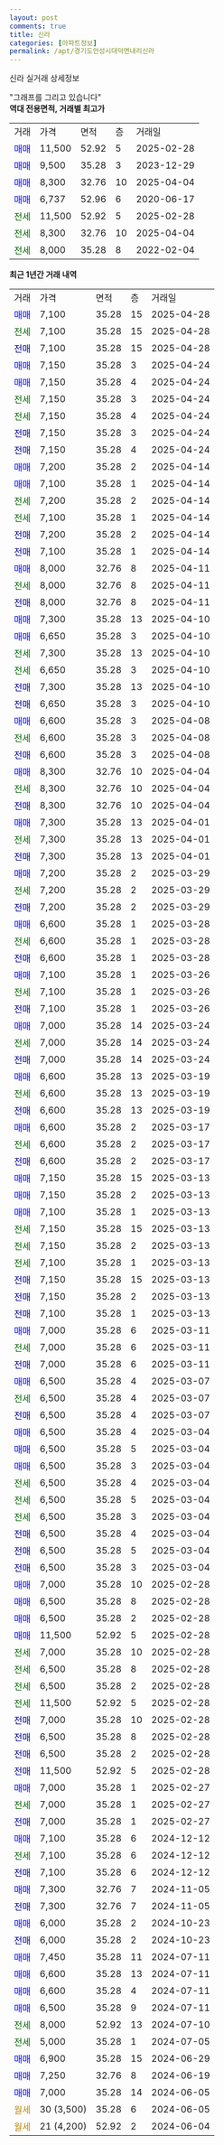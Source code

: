 ```yaml
---
layout: post
comments: true
title: 신라
categories: [아파트정보]
permalink: /apt/경기도안성시대덕면내리신라
---
```


신라 실거래 상세정보

<script type="text/javascript">
  google.charts.load('current', {'packages':['line', 'corechart']});
  google.charts.setOnLoadCallback(drawChart);

  function drawChart() {
    var data = new google.visualization.DataTable();
    data.addColumn('date', '거래일');
    data.addColumn('number', "매매");
    data.addColumn('number', "전세");
    data.addColumn('number', "전매");

    data.addRows([[new Date(Date.parse("2025-04-28")), 7100, null, null], [new Date(Date.parse("2025-04-28")), null, 7100, null], [new Date(Date.parse("2025-04-28")), null, null, 7100], [new Date(Date.parse("2025-04-24")), 7150, null, null], [new Date(Date.parse("2025-04-24")), 7150, null, null], [new Date(Date.parse("2025-04-24")), null, 7150, null], [new Date(Date.parse("2025-04-24")), null, 7150, null], [new Date(Date.parse("2025-04-24")), null, null, 7150], [new Date(Date.parse("2025-04-24")), null, null, 7150], [new Date(Date.parse("2025-04-14")), 7200, null, null], [new Date(Date.parse("2025-04-14")), 7100, null, null], [new Date(Date.parse("2025-04-14")), null, 7200, null], [new Date(Date.parse("2025-04-14")), null, 7100, null], [new Date(Date.parse("2025-04-14")), null, null, 7200], [new Date(Date.parse("2025-04-14")), null, null, 7100], [new Date(Date.parse("2025-04-11")), 8000, null, null], [new Date(Date.parse("2025-04-11")), null, 8000, null], [new Date(Date.parse("2025-04-11")), null, null, 8000], [new Date(Date.parse("2025-04-10")), 7300, null, null], [new Date(Date.parse("2025-04-10")), 6650, null, null], [new Date(Date.parse("2025-04-10")), null, 7300, null], [new Date(Date.parse("2025-04-10")), null, 6650, null], [new Date(Date.parse("2025-04-10")), null, null, 7300], [new Date(Date.parse("2025-04-10")), null, null, 6650], [new Date(Date.parse("2025-04-08")), 6600, null, null], [new Date(Date.parse("2025-04-08")), null, 6600, null], [new Date(Date.parse("2025-04-08")), null, null, 6600], [new Date(Date.parse("2025-04-04")), 8300, null, null], [new Date(Date.parse("2025-04-04")), null, 8300, null], [new Date(Date.parse("2025-04-04")), null, null, 8300], [new Date(Date.parse("2025-04-01")), 7300, null, null], [new Date(Date.parse("2025-04-01")), null, 7300, null], [new Date(Date.parse("2025-04-01")), null, null, 7300], [new Date(Date.parse("2025-03-29")), 7200, null, null], [new Date(Date.parse("2025-03-29")), null, 7200, null], [new Date(Date.parse("2025-03-29")), null, null, 7200], [new Date(Date.parse("2025-03-28")), 6600, null, null], [new Date(Date.parse("2025-03-28")), null, 6600, null], [new Date(Date.parse("2025-03-28")), null, null, 6600], [new Date(Date.parse("2025-03-26")), 7100, null, null], [new Date(Date.parse("2025-03-26")), null, 7100, null], [new Date(Date.parse("2025-03-26")), null, null, 7100], [new Date(Date.parse("2025-03-24")), 7000, null, null], [new Date(Date.parse("2025-03-24")), null, 7000, null], [new Date(Date.parse("2025-03-24")), null, null, 7000], [new Date(Date.parse("2025-03-19")), 6600, null, null], [new Date(Date.parse("2025-03-19")), null, 6600, null], [new Date(Date.parse("2025-03-19")), null, null, 6600], [new Date(Date.parse("2025-03-17")), 6600, null, null], [new Date(Date.parse("2025-03-17")), null, 6600, null], [new Date(Date.parse("2025-03-17")), null, null, 6600], [new Date(Date.parse("2025-03-13")), 7150, null, null], [new Date(Date.parse("2025-03-13")), 7150, null, null], [new Date(Date.parse("2025-03-13")), 7100, null, null], [new Date(Date.parse("2025-03-13")), null, 7150, null], [new Date(Date.parse("2025-03-13")), null, 7150, null], [new Date(Date.parse("2025-03-13")), null, 7100, null], [new Date(Date.parse("2025-03-13")), null, null, 7150], [new Date(Date.parse("2025-03-13")), null, null, 7150], [new Date(Date.parse("2025-03-13")), null, null, 7100], [new Date(Date.parse("2025-03-11")), 7000, null, null], [new Date(Date.parse("2025-03-11")), null, 7000, null], [new Date(Date.parse("2025-03-11")), null, null, 7000], [new Date(Date.parse("2025-03-07")), 6500, null, null], [new Date(Date.parse("2025-03-07")), null, 6500, null], [new Date(Date.parse("2025-03-07")), null, null, 6500], [new Date(Date.parse("2025-03-04")), 6500, null, null], [new Date(Date.parse("2025-03-04")), 6500, null, null], [new Date(Date.parse("2025-03-04")), 6500, null, null], [new Date(Date.parse("2025-03-04")), null, 6500, null], [new Date(Date.parse("2025-03-04")), null, 6500, null], [new Date(Date.parse("2025-03-04")), null, 6500, null], [new Date(Date.parse("2025-03-04")), null, null, 6500], [new Date(Date.parse("2025-03-04")), null, null, 6500], [new Date(Date.parse("2025-03-04")), null, null, 6500], [new Date(Date.parse("2025-02-28")), 7000, null, null], [new Date(Date.parse("2025-02-28")), 6500, null, null], [new Date(Date.parse("2025-02-28")), 6500, null, null], [new Date(Date.parse("2025-02-28")), 11500, null, null], [new Date(Date.parse("2025-02-28")), null, 7000, null], [new Date(Date.parse("2025-02-28")), null, 6500, null], [new Date(Date.parse("2025-02-28")), null, 6500, null], [new Date(Date.parse("2025-02-28")), null, 11500, null], [new Date(Date.parse("2025-02-28")), null, null, 7000], [new Date(Date.parse("2025-02-28")), null, null, 6500], [new Date(Date.parse("2025-02-28")), null, null, 6500], [new Date(Date.parse("2025-02-28")), null, null, 11500], [new Date(Date.parse("2025-02-27")), 7000, null, null], [new Date(Date.parse("2025-02-27")), null, 7000, null], [new Date(Date.parse("2025-02-27")), null, null, 7000], [new Date(Date.parse("2024-12-12")), 7100, null, null], [new Date(Date.parse("2024-12-12")), null, 7100, null], [new Date(Date.parse("2024-12-12")), null, null, 7100], [new Date(Date.parse("2024-11-05")), 7300, null, null], [new Date(Date.parse("2024-11-05")), null, null, 7300], [new Date(Date.parse("2024-10-23")), 6000, null, null], [new Date(Date.parse("2024-10-23")), null, null, 6000], [new Date(Date.parse("2024-07-11")), 7450, null, null], [new Date(Date.parse("2024-07-11")), 6600, null, null], [new Date(Date.parse("2024-07-11")), 6600, null, null], [new Date(Date.parse("2024-07-11")), 6500, null, null], [new Date(Date.parse("2024-07-10")), null, 8000, null], [new Date(Date.parse("2024-07-05")), null, 5000, null], [new Date(Date.parse("2024-06-29")), 6900, null, null], [new Date(Date.parse("2024-06-19")), 7250, null, null], [new Date(Date.parse("2024-06-05")), 7000, null, null], [new Date(Date.parse("2024-06-05")), null, null, null], [new Date(Date.parse("2024-06-04")), null, null, null]]);

    var options = {
      hAxis: {
        format: 'yyyy/MM/dd'
      },    
      lineWidth: 0,
      pointsVisible: true,    
      title: '최근 1년간 유형별 실거래가 분포',
      legend: { position: 'bottom' }
    };

    var formatter = new google.visualization.NumberFormat({pattern:'###,###'} );
    formatter.format(data, 1);
    formatter.format(data, 2);
    
    setTimeout(function() {
        var chart = new google.visualization.LineChart(document.getElementById('columnchart_material'));
        chart.draw(data, (options));
        document.getElementById('loading').style.display = 'none';
    }, 200);
  }
</script>


<div id="loading" style="z-index:20; display: block; margin-left: 0px">"그래프를 그리고 있습니다"</div>
<div id="columnchart_material" style="width: 95%; margin-left: 0px; display: block"></div>
<!-- contents start -->
<b>역대 전용면적, 거래별 최고가</b>
<table class="sortable">
    <tr>
      <td>거래</td>
      <td>가격</td>
      <td>면적</td>
      <td>층</td>
      <td>거래일</td>
    </tr>
        <tr>
          <td><a style="color: blue">매매</a></td>
          <td>11,500</td>
          <td>52.92</td>
          <td>5</td>
          <td>2025-02-28</td>
        </tr>            <tr>
          <td><a style="color: blue">매매</a></td>
          <td>9,500</td>
          <td>35.28</td>
          <td>3</td>
          <td>2023-12-29</td>
        </tr>            <tr>
          <td><a style="color: blue">매매</a></td>
          <td>8,300</td>
          <td>32.76</td>
          <td>10</td>
          <td>2025-04-04</td>
        </tr>            <tr>
          <td><a style="color: blue">매매</a></td>
          <td>6,737</td>
          <td>52.96</td>
          <td>6</td>
          <td>2020-06-17</td>
        </tr>        
        <tr>
              <td><a style="color: darkgreen">전세</a></td>
              <td>11,500</td>
              <td>52.92</td>
              <td>5</td>
              <td>2025-02-28</td>
            </tr>            <tr>
              <td><a style="color: darkgreen">전세</a></td>
              <td>8,300</td>
              <td>32.76</td>
              <td>10</td>
              <td>2025-04-04</td>
            </tr>            <tr>
              <td><a style="color: darkgreen">전세</a></td>
              <td>8,000</td>
              <td>35.28</td>
              <td>8</td>
              <td>2022-02-04</td>
            </tr>        
    
</table>

<b>최근 1년간 거래 내역</b>

<table class="sortable">
    <tr>
      <td>거래</td>
      <td>가격</td>
      <td>면적</td>
      <td>층</td>
      <td>거래일</td>
    </tr>
    <tr>
      <td><a style="color: blue">매매</a></td>
      <td>7,100</td>
      <td>35.28</td>
      <td>15</td>
      <td>2025-04-28</td>
    </tr>          <tr>
      <td><a style="color: darkgreen">전세</a></td>
      <td>7,100</td>
      <td>35.28</td>
      <td>15</td>
      <td>2025-04-28</td>
    </tr>          <tr>
      <td><a style="color: darkblue">전매</a></td>
      <td>7,100</td>
      <td>35.28</td>
      <td>15</td>
      <td>2025-04-28</td>
    </tr>          <tr>
      <td><a style="color: blue">매매</a></td>
      <td>7,150</td>
      <td>35.28</td>
      <td>3</td>
      <td>2025-04-24</td>
    </tr>          <tr>
      <td><a style="color: blue">매매</a></td>
      <td>7,150</td>
      <td>35.28</td>
      <td>4</td>
      <td>2025-04-24</td>
    </tr>          <tr>
      <td><a style="color: darkgreen">전세</a></td>
      <td>7,150</td>
      <td>35.28</td>
      <td>3</td>
      <td>2025-04-24</td>
    </tr>          <tr>
      <td><a style="color: darkgreen">전세</a></td>
      <td>7,150</td>
      <td>35.28</td>
      <td>4</td>
      <td>2025-04-24</td>
    </tr>          <tr>
      <td><a style="color: darkblue">전매</a></td>
      <td>7,150</td>
      <td>35.28</td>
      <td>3</td>
      <td>2025-04-24</td>
    </tr>          <tr>
      <td><a style="color: darkblue">전매</a></td>
      <td>7,150</td>
      <td>35.28</td>
      <td>4</td>
      <td>2025-04-24</td>
    </tr>          <tr>
      <td><a style="color: blue">매매</a></td>
      <td>7,200</td>
      <td>35.28</td>
      <td>2</td>
      <td>2025-04-14</td>
    </tr>          <tr>
      <td><a style="color: blue">매매</a></td>
      <td>7,100</td>
      <td>35.28</td>
      <td>1</td>
      <td>2025-04-14</td>
    </tr>          <tr>
      <td><a style="color: darkgreen">전세</a></td>
      <td>7,200</td>
      <td>35.28</td>
      <td>2</td>
      <td>2025-04-14</td>
    </tr>          <tr>
      <td><a style="color: darkgreen">전세</a></td>
      <td>7,100</td>
      <td>35.28</td>
      <td>1</td>
      <td>2025-04-14</td>
    </tr>          <tr>
      <td><a style="color: darkblue">전매</a></td>
      <td>7,200</td>
      <td>35.28</td>
      <td>2</td>
      <td>2025-04-14</td>
    </tr>          <tr>
      <td><a style="color: darkblue">전매</a></td>
      <td>7,100</td>
      <td>35.28</td>
      <td>1</td>
      <td>2025-04-14</td>
    </tr>          <tr>
      <td><a style="color: blue">매매</a></td>
      <td>8,000</td>
      <td>32.76</td>
      <td>8</td>
      <td>2025-04-11</td>
    </tr>          <tr>
      <td><a style="color: darkgreen">전세</a></td>
      <td>8,000</td>
      <td>32.76</td>
      <td>8</td>
      <td>2025-04-11</td>
    </tr>          <tr>
      <td><a style="color: darkblue">전매</a></td>
      <td>8,000</td>
      <td>32.76</td>
      <td>8</td>
      <td>2025-04-11</td>
    </tr>          <tr>
      <td><a style="color: blue">매매</a></td>
      <td>7,300</td>
      <td>35.28</td>
      <td>13</td>
      <td>2025-04-10</td>
    </tr>          <tr>
      <td><a style="color: blue">매매</a></td>
      <td>6,650</td>
      <td>35.28</td>
      <td>3</td>
      <td>2025-04-10</td>
    </tr>          <tr>
      <td><a style="color: darkgreen">전세</a></td>
      <td>7,300</td>
      <td>35.28</td>
      <td>13</td>
      <td>2025-04-10</td>
    </tr>          <tr>
      <td><a style="color: darkgreen">전세</a></td>
      <td>6,650</td>
      <td>35.28</td>
      <td>3</td>
      <td>2025-04-10</td>
    </tr>          <tr>
      <td><a style="color: darkblue">전매</a></td>
      <td>7,300</td>
      <td>35.28</td>
      <td>13</td>
      <td>2025-04-10</td>
    </tr>          <tr>
      <td><a style="color: darkblue">전매</a></td>
      <td>6,650</td>
      <td>35.28</td>
      <td>3</td>
      <td>2025-04-10</td>
    </tr>          <tr>
      <td><a style="color: blue">매매</a></td>
      <td>6,600</td>
      <td>35.28</td>
      <td>3</td>
      <td>2025-04-08</td>
    </tr>          <tr>
      <td><a style="color: darkgreen">전세</a></td>
      <td>6,600</td>
      <td>35.28</td>
      <td>3</td>
      <td>2025-04-08</td>
    </tr>          <tr>
      <td><a style="color: darkblue">전매</a></td>
      <td>6,600</td>
      <td>35.28</td>
      <td>3</td>
      <td>2025-04-08</td>
    </tr>          <tr>
      <td><a style="color: blue">매매</a></td>
      <td>8,300</td>
      <td>32.76</td>
      <td>10</td>
      <td>2025-04-04</td>
    </tr>          <tr>
      <td><a style="color: darkgreen">전세</a></td>
      <td>8,300</td>
      <td>32.76</td>
      <td>10</td>
      <td>2025-04-04</td>
    </tr>          <tr>
      <td><a style="color: darkblue">전매</a></td>
      <td>8,300</td>
      <td>32.76</td>
      <td>10</td>
      <td>2025-04-04</td>
    </tr>          <tr>
      <td><a style="color: blue">매매</a></td>
      <td>7,300</td>
      <td>35.28</td>
      <td>13</td>
      <td>2025-04-01</td>
    </tr>          <tr>
      <td><a style="color: darkgreen">전세</a></td>
      <td>7,300</td>
      <td>35.28</td>
      <td>13</td>
      <td>2025-04-01</td>
    </tr>          <tr>
      <td><a style="color: darkblue">전매</a></td>
      <td>7,300</td>
      <td>35.28</td>
      <td>13</td>
      <td>2025-04-01</td>
    </tr>          <tr>
      <td><a style="color: blue">매매</a></td>
      <td>7,200</td>
      <td>35.28</td>
      <td>2</td>
      <td>2025-03-29</td>
    </tr>          <tr>
      <td><a style="color: darkgreen">전세</a></td>
      <td>7,200</td>
      <td>35.28</td>
      <td>2</td>
      <td>2025-03-29</td>
    </tr>          <tr>
      <td><a style="color: darkblue">전매</a></td>
      <td>7,200</td>
      <td>35.28</td>
      <td>2</td>
      <td>2025-03-29</td>
    </tr>          <tr>
      <td><a style="color: blue">매매</a></td>
      <td>6,600</td>
      <td>35.28</td>
      <td>1</td>
      <td>2025-03-28</td>
    </tr>          <tr>
      <td><a style="color: darkgreen">전세</a></td>
      <td>6,600</td>
      <td>35.28</td>
      <td>1</td>
      <td>2025-03-28</td>
    </tr>          <tr>
      <td><a style="color: darkblue">전매</a></td>
      <td>6,600</td>
      <td>35.28</td>
      <td>1</td>
      <td>2025-03-28</td>
    </tr>          <tr>
      <td><a style="color: blue">매매</a></td>
      <td>7,100</td>
      <td>35.28</td>
      <td>1</td>
      <td>2025-03-26</td>
    </tr>          <tr>
      <td><a style="color: darkgreen">전세</a></td>
      <td>7,100</td>
      <td>35.28</td>
      <td>1</td>
      <td>2025-03-26</td>
    </tr>          <tr>
      <td><a style="color: darkblue">전매</a></td>
      <td>7,100</td>
      <td>35.28</td>
      <td>1</td>
      <td>2025-03-26</td>
    </tr>          <tr>
      <td><a style="color: blue">매매</a></td>
      <td>7,000</td>
      <td>35.28</td>
      <td>14</td>
      <td>2025-03-24</td>
    </tr>          <tr>
      <td><a style="color: darkgreen">전세</a></td>
      <td>7,000</td>
      <td>35.28</td>
      <td>14</td>
      <td>2025-03-24</td>
    </tr>          <tr>
      <td><a style="color: darkblue">전매</a></td>
      <td>7,000</td>
      <td>35.28</td>
      <td>14</td>
      <td>2025-03-24</td>
    </tr>          <tr>
      <td><a style="color: blue">매매</a></td>
      <td>6,600</td>
      <td>35.28</td>
      <td>13</td>
      <td>2025-03-19</td>
    </tr>          <tr>
      <td><a style="color: darkgreen">전세</a></td>
      <td>6,600</td>
      <td>35.28</td>
      <td>13</td>
      <td>2025-03-19</td>
    </tr>          <tr>
      <td><a style="color: darkblue">전매</a></td>
      <td>6,600</td>
      <td>35.28</td>
      <td>13</td>
      <td>2025-03-19</td>
    </tr>          <tr>
      <td><a style="color: blue">매매</a></td>
      <td>6,600</td>
      <td>35.28</td>
      <td>2</td>
      <td>2025-03-17</td>
    </tr>          <tr>
      <td><a style="color: darkgreen">전세</a></td>
      <td>6,600</td>
      <td>35.28</td>
      <td>2</td>
      <td>2025-03-17</td>
    </tr>          <tr>
      <td><a style="color: darkblue">전매</a></td>
      <td>6,600</td>
      <td>35.28</td>
      <td>2</td>
      <td>2025-03-17</td>
    </tr>          <tr>
      <td><a style="color: blue">매매</a></td>
      <td>7,150</td>
      <td>35.28</td>
      <td>15</td>
      <td>2025-03-13</td>
    </tr>          <tr>
      <td><a style="color: blue">매매</a></td>
      <td>7,150</td>
      <td>35.28</td>
      <td>2</td>
      <td>2025-03-13</td>
    </tr>          <tr>
      <td><a style="color: blue">매매</a></td>
      <td>7,100</td>
      <td>35.28</td>
      <td>1</td>
      <td>2025-03-13</td>
    </tr>          <tr>
      <td><a style="color: darkgreen">전세</a></td>
      <td>7,150</td>
      <td>35.28</td>
      <td>15</td>
      <td>2025-03-13</td>
    </tr>          <tr>
      <td><a style="color: darkgreen">전세</a></td>
      <td>7,150</td>
      <td>35.28</td>
      <td>2</td>
      <td>2025-03-13</td>
    </tr>          <tr>
      <td><a style="color: darkgreen">전세</a></td>
      <td>7,100</td>
      <td>35.28</td>
      <td>1</td>
      <td>2025-03-13</td>
    </tr>          <tr>
      <td><a style="color: darkblue">전매</a></td>
      <td>7,150</td>
      <td>35.28</td>
      <td>15</td>
      <td>2025-03-13</td>
    </tr>          <tr>
      <td><a style="color: darkblue">전매</a></td>
      <td>7,150</td>
      <td>35.28</td>
      <td>2</td>
      <td>2025-03-13</td>
    </tr>          <tr>
      <td><a style="color: darkblue">전매</a></td>
      <td>7,100</td>
      <td>35.28</td>
      <td>1</td>
      <td>2025-03-13</td>
    </tr>          <tr>
      <td><a style="color: blue">매매</a></td>
      <td>7,000</td>
      <td>35.28</td>
      <td>6</td>
      <td>2025-03-11</td>
    </tr>          <tr>
      <td><a style="color: darkgreen">전세</a></td>
      <td>7,000</td>
      <td>35.28</td>
      <td>6</td>
      <td>2025-03-11</td>
    </tr>          <tr>
      <td><a style="color: darkblue">전매</a></td>
      <td>7,000</td>
      <td>35.28</td>
      <td>6</td>
      <td>2025-03-11</td>
    </tr>          <tr>
      <td><a style="color: blue">매매</a></td>
      <td>6,500</td>
      <td>35.28</td>
      <td>4</td>
      <td>2025-03-07</td>
    </tr>          <tr>
      <td><a style="color: darkgreen">전세</a></td>
      <td>6,500</td>
      <td>35.28</td>
      <td>4</td>
      <td>2025-03-07</td>
    </tr>          <tr>
      <td><a style="color: darkblue">전매</a></td>
      <td>6,500</td>
      <td>35.28</td>
      <td>4</td>
      <td>2025-03-07</td>
    </tr>          <tr>
      <td><a style="color: blue">매매</a></td>
      <td>6,500</td>
      <td>35.28</td>
      <td>4</td>
      <td>2025-03-04</td>
    </tr>          <tr>
      <td><a style="color: blue">매매</a></td>
      <td>6,500</td>
      <td>35.28</td>
      <td>5</td>
      <td>2025-03-04</td>
    </tr>          <tr>
      <td><a style="color: blue">매매</a></td>
      <td>6,500</td>
      <td>35.28</td>
      <td>3</td>
      <td>2025-03-04</td>
    </tr>          <tr>
      <td><a style="color: darkgreen">전세</a></td>
      <td>6,500</td>
      <td>35.28</td>
      <td>4</td>
      <td>2025-03-04</td>
    </tr>          <tr>
      <td><a style="color: darkgreen">전세</a></td>
      <td>6,500</td>
      <td>35.28</td>
      <td>5</td>
      <td>2025-03-04</td>
    </tr>          <tr>
      <td><a style="color: darkgreen">전세</a></td>
      <td>6,500</td>
      <td>35.28</td>
      <td>3</td>
      <td>2025-03-04</td>
    </tr>          <tr>
      <td><a style="color: darkblue">전매</a></td>
      <td>6,500</td>
      <td>35.28</td>
      <td>4</td>
      <td>2025-03-04</td>
    </tr>          <tr>
      <td><a style="color: darkblue">전매</a></td>
      <td>6,500</td>
      <td>35.28</td>
      <td>5</td>
      <td>2025-03-04</td>
    </tr>          <tr>
      <td><a style="color: darkblue">전매</a></td>
      <td>6,500</td>
      <td>35.28</td>
      <td>3</td>
      <td>2025-03-04</td>
    </tr>          <tr>
      <td><a style="color: blue">매매</a></td>
      <td>7,000</td>
      <td>35.28</td>
      <td>10</td>
      <td>2025-02-28</td>
    </tr>          <tr>
      <td><a style="color: blue">매매</a></td>
      <td>6,500</td>
      <td>35.28</td>
      <td>8</td>
      <td>2025-02-28</td>
    </tr>          <tr>
      <td><a style="color: blue">매매</a></td>
      <td>6,500</td>
      <td>35.28</td>
      <td>2</td>
      <td>2025-02-28</td>
    </tr>          <tr>
      <td><a style="color: blue">매매</a></td>
      <td>11,500</td>
      <td>52.92</td>
      <td>5</td>
      <td>2025-02-28</td>
    </tr>          <tr>
      <td><a style="color: darkgreen">전세</a></td>
      <td>7,000</td>
      <td>35.28</td>
      <td>10</td>
      <td>2025-02-28</td>
    </tr>          <tr>
      <td><a style="color: darkgreen">전세</a></td>
      <td>6,500</td>
      <td>35.28</td>
      <td>8</td>
      <td>2025-02-28</td>
    </tr>          <tr>
      <td><a style="color: darkgreen">전세</a></td>
      <td>6,500</td>
      <td>35.28</td>
      <td>2</td>
      <td>2025-02-28</td>
    </tr>          <tr>
      <td><a style="color: darkgreen">전세</a></td>
      <td>11,500</td>
      <td>52.92</td>
      <td>5</td>
      <td>2025-02-28</td>
    </tr>          <tr>
      <td><a style="color: darkblue">전매</a></td>
      <td>7,000</td>
      <td>35.28</td>
      <td>10</td>
      <td>2025-02-28</td>
    </tr>          <tr>
      <td><a style="color: darkblue">전매</a></td>
      <td>6,500</td>
      <td>35.28</td>
      <td>8</td>
      <td>2025-02-28</td>
    </tr>          <tr>
      <td><a style="color: darkblue">전매</a></td>
      <td>6,500</td>
      <td>35.28</td>
      <td>2</td>
      <td>2025-02-28</td>
    </tr>          <tr>
      <td><a style="color: darkblue">전매</a></td>
      <td>11,500</td>
      <td>52.92</td>
      <td>5</td>
      <td>2025-02-28</td>
    </tr>          <tr>
      <td><a style="color: blue">매매</a></td>
      <td>7,000</td>
      <td>35.28</td>
      <td>1</td>
      <td>2025-02-27</td>
    </tr>          <tr>
      <td><a style="color: darkgreen">전세</a></td>
      <td>7,000</td>
      <td>35.28</td>
      <td>1</td>
      <td>2025-02-27</td>
    </tr>          <tr>
      <td><a style="color: darkblue">전매</a></td>
      <td>7,000</td>
      <td>35.28</td>
      <td>1</td>
      <td>2025-02-27</td>
    </tr>          <tr>
      <td><a style="color: blue">매매</a></td>
      <td>7,100</td>
      <td>35.28</td>
      <td>6</td>
      <td>2024-12-12</td>
    </tr>          <tr>
      <td><a style="color: darkgreen">전세</a></td>
      <td>7,100</td>
      <td>35.28</td>
      <td>6</td>
      <td>2024-12-12</td>
    </tr>          <tr>
      <td><a style="color: darkblue">전매</a></td>
      <td>7,100</td>
      <td>35.28</td>
      <td>6</td>
      <td>2024-12-12</td>
    </tr>          <tr>
      <td><a style="color: blue">매매</a></td>
      <td>7,300</td>
      <td>32.76</td>
      <td>7</td>
      <td>2024-11-05</td>
    </tr>          <tr>
      <td><a style="color: darkblue">전매</a></td>
      <td>7,300</td>
      <td>32.76</td>
      <td>7</td>
      <td>2024-11-05</td>
    </tr>          <tr>
      <td><a style="color: blue">매매</a></td>
      <td>6,000</td>
      <td>35.28</td>
      <td>2</td>
      <td>2024-10-23</td>
    </tr>          <tr>
      <td><a style="color: darkblue">전매</a></td>
      <td>6,000</td>
      <td>35.28</td>
      <td>2</td>
      <td>2024-10-23</td>
    </tr>          <tr>
      <td><a style="color: blue">매매</a></td>
      <td>7,450</td>
      <td>35.28</td>
      <td>11</td>
      <td>2024-07-11</td>
    </tr>          <tr>
      <td><a style="color: blue">매매</a></td>
      <td>6,600</td>
      <td>35.28</td>
      <td>13</td>
      <td>2024-07-11</td>
    </tr>          <tr>
      <td><a style="color: blue">매매</a></td>
      <td>6,600</td>
      <td>35.28</td>
      <td>4</td>
      <td>2024-07-11</td>
    </tr>          <tr>
      <td><a style="color: blue">매매</a></td>
      <td>6,500</td>
      <td>35.28</td>
      <td>9</td>
      <td>2024-07-11</td>
    </tr>          <tr>
      <td><a style="color: darkgreen">전세</a></td>
      <td>8,000</td>
      <td>52.92</td>
      <td>13</td>
      <td>2024-07-10</td>
    </tr>          <tr>
      <td><a style="color: darkgreen">전세</a></td>
      <td>5,000</td>
      <td>35.28</td>
      <td>1</td>
      <td>2024-07-05</td>
    </tr>          <tr>
      <td><a style="color: blue">매매</a></td>
      <td>6,900</td>
      <td>35.28</td>
      <td>15</td>
      <td>2024-06-29</td>
    </tr>          <tr>
      <td><a style="color: blue">매매</a></td>
      <td>7,250</td>
      <td>32.76</td>
      <td>8</td>
      <td>2024-06-19</td>
    </tr>          <tr>
      <td><a style="color: blue">매매</a></td>
      <td>7,000</td>
      <td>35.28</td>
      <td>14</td>
      <td>2024-06-05</td>
    </tr>          <tr>
      <td><a style="color: darkgoldenrod">월세</a></td>
      <td>30 (3,500)</td>
      <td>35.28</td>
      <td>6</td>
      <td>2024-06-05</td>
    </tr>          <tr>
      <td><a style="color: darkgoldenrod">월세</a></td>
      <td>21 (4,200)</td>
      <td>52.92</td>
      <td>2</td>
      <td>2024-06-04</td>
    </tr>      </table>
<!-- contents end -->    

